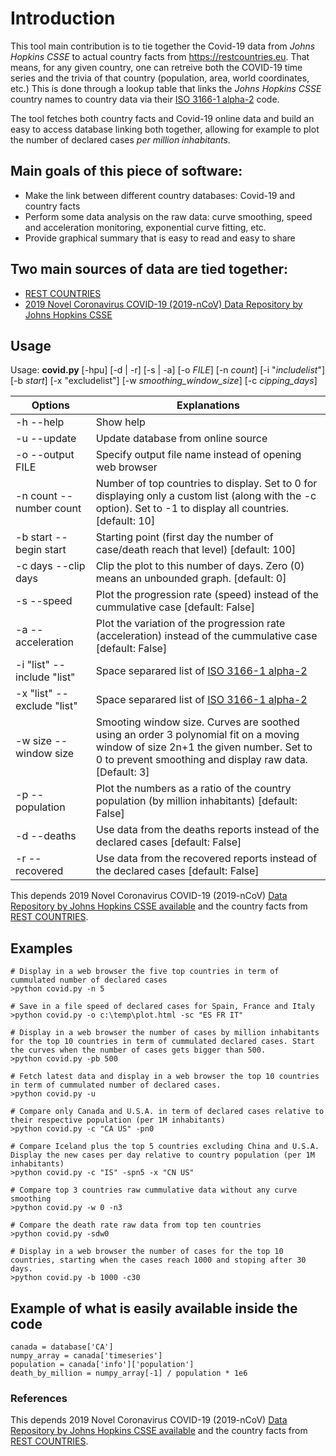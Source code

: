 # Introduction
This tool main contribution is to tie together the Covid-19 data from *Johns Hopkins CSSE* to actual country facts from https://restcountries.eu. That means, for any given country, one can retreive both the COVID-19 time series and the trivia of that country (population, area, world coordinates, etc.) This is done through a lookup table that links the *Johns Hopkins CSSE* country names to country data via their [ISO 3166-1 alpha-2](https://en.wikipedia.org/wiki/ISO_3166-1_alpha-2) code.

The tool fetches both country facts and Covid-19 online data and build an easy to access database linking both together, allowing for example to plot the number of declared cases *per million inhabitants*.

## Main goals of this piece of software:
* Make the link between different country databases: Covid-19 and country facts
* Perform some data analysis on the raw data: curve smoothing, speed and acceleration monitoring, exponential curve fitting, etc.
* Provide graphical summary that is easy to read and easy to share

## Two main sources of data are tied together:
* [REST COUNTRIES](https://restcountries.eu/)
* [2019 Novel Coronavirus COVID-19 (2019-nCoV) Data Repository by Johns Hopkins CSSE](https://github.com/CSSEGISandData/COVID-19)

## Usage
Usage: **covid.py** [-hpu] [-d | -r] [-s | -a] [-o *FILE*] [-n *count*] [-i "*includelist*"] [-b *start*] [-x "excludelist"] [-w *smoothing_window_size*] [-c *cipping_days*]

| Options                      | Explanations                                                                                                                                                           |
|------------------------------|------------------------------------------------------------------------------------------------------------------------------------------------------------------------|
| -h --help                    | Show help                                                                                                                                                              |
| -u --update                  | Update database from online source                                                                                                                                     |
| -o --output FILE             | Specify output file name instead of opening web browser                                                                                                                |
| -n count --number count      | Number of top countries to display. Set to 0 for displaying only a custom list (along with the -c option). Set to -1 to display all countries. [default: 10]           |
| -b start --begin start       | Starting point (first day the number of case/death reach that level) [default: 100]                                                                                    |
| -c days --clip days          | Clip the plot to this number of days. Zero (0) means an unbounded graph.  [default: 0]                                                                                      |
| -s --speed                   | Plot the progression rate (speed) instead of the cummulative case [default: False]                                                                                     |
| -a --acceleration            | Plot the variation of the progression rate (acceleration) instead of the cummulative case [default: False]                                                             |
| -i "list" --include "list" | Space separared list of [ISO 3166-1 alpha-2](https://en.wikipedia.org/wiki/ISO_3166-1_alpha-2)                                                                         |
| -x "list" --exclude "list"   | Space separared list of [ISO 3166-1 alpha-2](https://en.wikipedia.org/wiki/ISO_3166-1_alpha-2)                                                                         |
| -w size --window size        | Smooting window size. Curves are soothed using an order 3 polynomial fit on a moving window of size 2n+1 the given number. Set to 0 to prevent smoothing and display raw data. [Default: 3] |
| -p --population              | Plot the numbers as a ratio of the country population (by million inhabitants) [default: False]                                                                        |
| -d --deaths                  | Use data from the deaths reports instead of the declared cases [default: False]                                                                        |
| -r --recovered               | Use data from the recovered reports instead of the declared cases [default: False]                                                                        |

This depends 2019 Novel Coronavirus COVID-19 (2019-nCoV) [Data Repository by Johns Hopkins CSSE available](https://github.com/CSSEGISandData/COVID-19.git) and the country facts from [REST COUNTRIES](https://restcountries.eu).

## Examples
`# Display in a web browser the five top countries in term of cummulated number of declared cases`  
`>python covid.py -n 5`  

`# Save in a file speed of declared cases for Spain, France and Italy`  
`>python covid.py -o c:\temp\plot.html -sc "ES FR IT"`  

`# Display in a web browser the number of cases by million inhabitants for the top 10 countries in term of cummulated declared cases. Start the curves when the number of cases gets bigger than 500.`  
`>python covid.py -pb 500`  

`# Fetch latest data and display in a web browser the top 10 countries in term of cummulated number of declared cases.`  
`>python covid.py -u`  

`# Compare only Canada and U.S.A. in term of declared cases relative to their respective population (per 1M inhabitants)`  
`>python covid.py -c "CA US" -pn0`  

`# Compare Iceland plus the top 5 countries excluding China and U.S.A. Display the new cases per day relative to country population (per 1M inhabitants)`  
`>python covid.py -c "IS" -spn5 -x "CN US"`  

`# Compare top 3 countries raw cummulative data without any curve smoothing`  
`>python covid.py -w 0 -n3`  

`# Compare the death rate raw data from top ten countries`  
`>python covid.py -sdw0`  

`# Display in a web browser the number of cases for the top 10 countries, starting when the cases reach 1000 and stoping after 30 days.`  
`>python covid.py -b 1000 -c30`  


## Example of what is easily available inside the code
`canada = database['CA']`  
`numpy_array = canada['timeseries']`  
`population = canada['info']['population']`  
`death_by_million = numpy_array[-1] / population * 1e6`  

### References
This depends 2019 Novel Coronavirus COVID-19 (2019-nCoV) [Data Repository by Johns Hopkins CSSE available](https://github.com/CSSEGISandData/COVID-19.git) and the country facts from [REST COUNTRIES](https://restcountries.eu).

